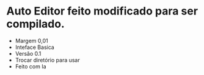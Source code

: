 # Auto Editor feito modificado para ser compilado.
- Margem 0,01
- Inteface Basica
- Versão 0.1
- Trocar diretório para usar
- Feito com Ia 
